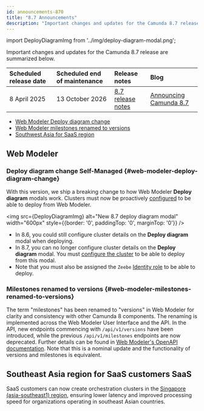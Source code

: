 ```yaml
---
id: announcements-870
title: "8.7 Announcements"
description: "Important changes and updates for the Camunda 8.7 release including deprecation & removal notices."
---
```


import DeployDiagramImg from '../img/deploy-diagram-modal.png';

Important changes and updates for the Camunda 8.7 release are summarized below.

| Scheduled release date | Scheduled end of maintenance | Release notes                                        | Blog                                                                                            |
| :--------------------- | :--------------------------- | :--------------------------------------------------- | :---------------------------------------------------------------------------------------------- |
| 8 April 2025           | 13 October 2026              | [8.7 release notes](/reference/release-notes/870.md) | [Announcing Camunda 8.7](https://camunda.com/blog/2024/11/camunda-8-7-releasing-february-2025/) |

<!--- [Ad-hoc subprocesses](#)
- [Document handling](#)
- [RPA](#)
  - [Fetch RPA resource API](#)
  - [deployResourceAPI for RPA](#) -->

- [Web Modeler Deploy diagram change](#web-modeler-deploy-diagram-change)
- [Web Modeler milestones renamed to versions](#web-modeler-milestones-renamed-to-versions)
- [Southwest Asia for SaaS region](#southeast-asia-region-for-saas-customers-saas)

## Web Modeler
### Deploy diagram change <span class="badge badge--long" title="This feature affects Self-Managed">Self-Managed</span> {#web-modeler-deploy-diagram-change}

With this version, we ship a breaking change to how Web Modeler **Deploy diagram** modals work. Clusters must now be proactively [configured](/docs/self-managed/modeler/web-modeler/configuration/configuration.md#clusters) to be able to deploy from Web Modeler.

<img src={DeployDiagramImg} alt="New 8.7 deploy diagram modal" width="600px" style={{border: '0', paddingTop: '0', marginTop: '0'}} />

- In 8.6, you could still configure cluster details on the **Deploy diagram** modal when deploying.
- In 8.7, you can no longer configure cluster details on the **Deploy diagram** modal. You must [configure the cluster](/docs/self-managed/modeler/web-modeler/configuration/configuration.md#clusters) to be able to deploy from this modal.
- Note that you must also be assigned the `Zeebe` [Identity role](/docs/self-managed/identity/user-guide/roles/add-assign-role.md) to be able to deploy.

### Milestones renamed to versions {#web-modeler-milestones-renamed-to-versions}

The term "milestones" has been renamed to "versions" in Web Modeler for clarity and consistency with other Camunda 8 components.
The renaming is implemented across the Web Modeler User Interface and the API.
In the API, new endpoints commencing with `/api/v1/versions` have been introduced, while the previous `/api/v1/milestones` endpoints are now deprecated.
Further details can be found in [Web Modeler's OpenAPI documentation](https://modeler.camunda.io/swagger-ui/index.html).
Note that this is a nominal update and the functionality of versions and milestones is equivalent.

## Southeast Asia region for SaaS customers <span class="badge badge--long" title="This feature affects SaaS">SaaS</span>

SaaS customers can now create orchestration clusters in the [Singapore (asia-southeast1) region](/reference/regions.md), ensuring lower latency and improved processing speed for organizations operating in southeast Asian countries.
